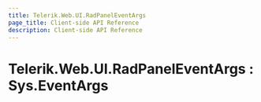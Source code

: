```yaml
---
title: Telerik.Web.UI.RadPanelEventArgs
page_title: Client-side API Reference
description: Client-side API Reference
---
```


# Telerik.Web.UI.RadPanelEventArgs : Sys.EventArgs